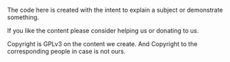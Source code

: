 The code here is created with the intent to explain a subject or demonstrate something.

If you like the content please consider helping us or donating to us.

Copyright is GPLv3 on the content we create. And Copyright to the corresponding people in case is not ours.
